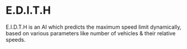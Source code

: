 # E.D.I.T.H
E.I.D.T.H is an AI which predicts the maximum speed limit dynamically, based on various parameters like number of vehicles &amp; their relative speeds.
